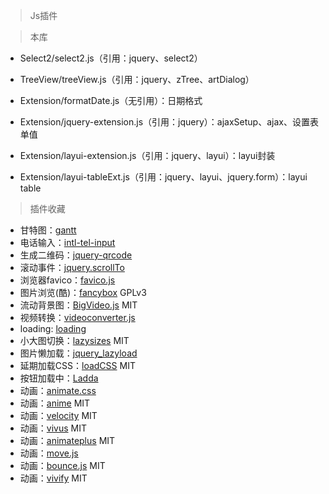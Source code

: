 > Js插件

> 本库
- Select2/select2.js（引用：jquery、select2）
- TreeView/treeView.js（引用：jquery、zTree、artDialog）

- Extension/formatDate.js（无引用）：日期格式
- Extension/jquery-extension.js（引用：jquery）：ajaxSetup、ajax、设置表单值
- Extension/layui-extension.js（引用：jquery、layui）：layui封装
- Extension/layui-tableExt.js（引用：jquery、layui、jquery.form）：layui table


> 插件收藏
- 甘特图：[gantt](https://github.com/DHTMLX/gantt)
- 电话输入：[intl-tel-input](https://github.com/jackocnr/intl-tel-input)
- 生成二维码：[jquery-qrcode](https://github.com/jeromeetienne/jquery-qrcode)
- 滚动事件：[jquery.scrollTo](https://github.com/flesler/jquery.scrollTo)
- 浏览器favico：[favico.js](https://github.com/ejci/favico.js)
- 图片浏览(酷)：[fancybox](https://github.com/fancyapps/fancybox) GPLv3
- 流动背景图：[BigVideo.js](http://dfcb.github.io/BigVideo.js/) MIT
- 视频转换：[videoconverter.js](https://github.com/bgrins/videoconverter.js)
- loading: [loading](https://github.com/jxnblk/loading)
- 小大图切换：[lazysizes](https://github.com/aFarkas/lazysizes) MIT
- 图片懒加载：[jquery_lazyload](https://github.com/tuupola/jquery_lazyload)
- 延期加载CSS：[loadCSS](https://github.com/filamentgroup/loadCSS) MIT
- 按钮加载中：[Ladda](https://github.com/hakimel/Ladda)
- 动画：[animate.css](https://daneden.github.io/animate.css/)
- 动画：[anime](https://github.com/juliangarnier/anime) MIT
- 动画：[velocity](https://github.com/julianshapiro/velocity) MIT
- 动画：[vivus](http://maxwellito.github.io/vivus/) MIT
- 动画：[animateplus](https://github.com/bendc/animateplus) MIT
- 动画：[move.js](http://visionmedia.github.io/move.js/)
- 动画：[bounce.js](https://github.com/tictail/bounce.js) MIT
- 动画：[vivify](https://github.com/Martz90/vivify) MIT
